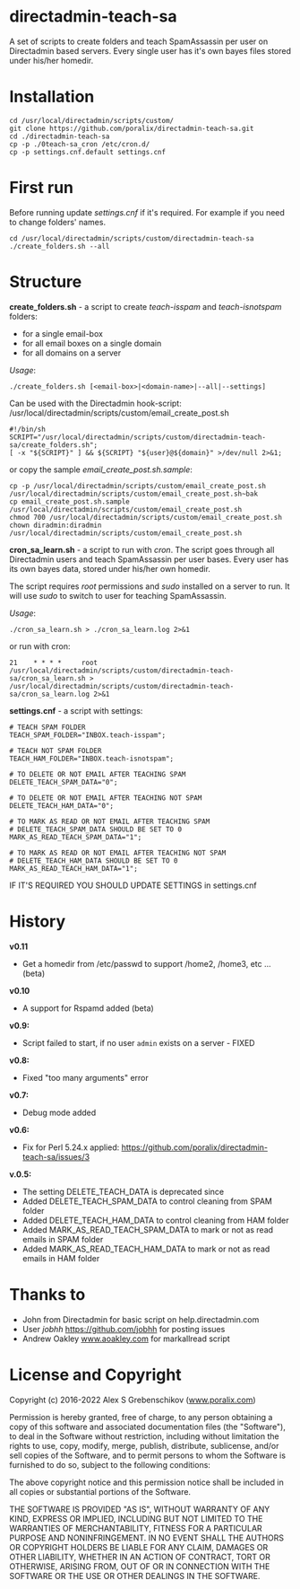 # directadmin-teach-sa
A set of scripts to create folders and teach SpamAssassin per user on Directadmin based servers. 
Every single user has it's own bayes files stored under his/her homedir.

# Installation

```
cd /usr/local/directadmin/scripts/custom/
git clone https://github.com/poralix/directadmin-teach-sa.git
cd ./directadmin-teach-sa
cp -p ./0teach-sa_cron /etc/cron.d/
cp -p settings.cnf.default settings.cnf
```

# First run

Before running update *settings.cnf* if it's required. For example if you need to change folders' names.

```
cd /usr/local/directadmin/scripts/custom/directadmin-teach-sa
./create_folders.sh --all
```

# Structure

**create_folders.sh** - a script to create *teach-isspam* and *teach-isnotspam* folders:

- for a single email-box
- for all email boxes on a single domain
- for all domains on a server

*Usage*:

```
./create_folders.sh [<email-box>|<domain-name>|--all|--settings]
```

Can be used with the Directadmin hook-script: /usr/local/directadmin/scripts/custom/email_create_post.sh

```
#!/bin/sh
SCRIPT="/usr/local/directadmin/scripts/custom/directadmin-teach-sa/create_folders.sh";
[ -x "${SCRIPT}" ] && ${SCRIPT} "${user}@${domain}" >/dev/null 2>&1;
```

or copy the sample *email_create_post.sh.sample*:

```
cp -p /usr/local/directadmin/scripts/custom/email_create_post.sh /usr/local/directadmin/scripts/custom/email_create_post.sh~bak
cp email_create_post.sh.sample /usr/local/directadmin/scripts/custom/email_create_post.sh
chmod 700 /usr/local/directadmin/scripts/custom/email_create_post.sh
chown diradmin:diradmin /usr/local/directadmin/scripts/custom/email_create_post.sh
```

**cron_sa_learn.sh** - a script to run with *cron*. The script goes through all Directadmin users and 
teach SpamAssassin per user bases. Every user has its own bayes data, stored under his/her own homedir.

The script requires *root* permissions and *sudo* installed on a server to run. It will use *sudo* to 
switch to user for teaching SpamAssassin.

*Usage*:

```
./cron_sa_learn.sh > ./cron_sa_learn.log 2>&1
```

or run with cron:

```
21    * * * *     root /usr/local/directadmin/scripts/custom/directadmin-teach-sa/cron_sa_learn.sh > /usr/local/directadmin/scripts/custom/directadmin-teach-sa/cron_sa_learn.log 2>&1
```


**settings.cnf** - a script with settings:

```
# TEACH SPAM FOLDER
TEACH_SPAM_FOLDER="INBOX.teach-isspam";

# TEACH NOT SPAM FOLDER
TEACH_HAM_FOLDER="INBOX.teach-isnotspam";

# TO DELETE OR NOT EMAIL AFTER TEACHING SPAM
DELETE_TEACH_SPAM_DATA="0";

# TO DELETE OR NOT EMAIL AFTER TEACHING NOT SPAM
DELETE_TEACH_HAM_DATA="0";

# TO MARK AS READ OR NOT EMAIL AFTER TEACHING SPAM
# DELETE_TEACH_SPAM_DATA SHOULD BE SET TO 0
MARK_AS_READ_TEACH_SPAM_DATA="1";

# TO MARK AS READ OR NOT EMAIL AFTER TEACHING NOT SPAM
# DELETE_TEACH_HAM_DATA SHOULD BE SET TO 0
MARK_AS_READ_TEACH_HAM_DATA="1";
```

IF IT'S REQUIRED YOU SHOULD UPDATE SETTINGS in settings.cnf

# History

**v0.11**

- Get a homedir from /etc/passwd to support /home2, /home3, etc ... (beta)

**v0.10**

- A support for Rspamd added (beta)

**v0.9:**

- Script failed to start, if no user `admin` exists on a server - FIXED

**v0.8:**

- Fixed "too many arguments" error

**v0.7:**

- Debug mode added

**v0.6:**

- Fix for Perl 5.24.x applied: https://github.com/poralix/directadmin-teach-sa/issues/3

**v.0.5:**

- The setting DELETE_TEACH_DATA is deprecated since
- Added DELETE_TEACH_SPAM_DATA to control cleaning from SPAM folder
- Added DELETE_TEACH_HAM_DATA to control cleaning from HAM folder
- Added MARK_AS_READ_TEACH_SPAM_DATA to mark or not as read emails in SPAM folder
- Added MARK_AS_READ_TEACH_HAM_DATA to mark or not as read emails in HAM folder

# Thanks to

- John from Directadmin for basic script on help.directadmin.com
- User _jobhh_ https://github.com/jobhh for posting issues
- Andrew Oakley www.aoakley.com for markallread script

# License and Copyright

Copyright (c) 2016-2022 Alex S Grebenschikov (www.poralix.com)

Permission is hereby granted, free of charge, to any person obtaining a copy
of this software and associated documentation files (the "Software"), to deal
in the Software without restriction, including without limitation the rights
to use, copy, modify, merge, publish, distribute, sublicense, and/or sell
copies of the Software, and to permit persons to whom the Software is
furnished to do so, subject to the following conditions:

The above copyright notice and this permission notice shall be included in all
copies or substantial portions of the Software.

THE SOFTWARE IS PROVIDED "AS IS", WITHOUT WARRANTY OF ANY KIND, EXPRESS OR
IMPLIED, INCLUDING BUT NOT LIMITED TO THE WARRANTIES OF MERCHANTABILITY,
FITNESS FOR A PARTICULAR PURPOSE AND NONINFRINGEMENT. IN NO EVENT SHALL THE
AUTHORS OR COPYRIGHT HOLDERS BE LIABLE FOR ANY CLAIM, DAMAGES OR OTHER
LIABILITY, WHETHER IN AN ACTION OF CONTRACT, TORT OR OTHERWISE, ARISING FROM,
OUT OF OR IN CONNECTION WITH THE SOFTWARE OR THE USE OR OTHER DEALINGS IN THE
SOFTWARE.
